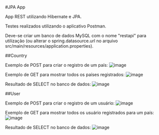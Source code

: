 #JPA App

App REST utilizando Hibernate e JPA.

Testes realizados utilizando o aplicativo Postman.

Deve-se criar um banco de dados MySQL com o nome "restapi" para utilização (ou alterar o spring.datasource.url no arquivo src/main/resources/application.properties).

##Country

Exemplo de POST para criar o registro de um país:
![image](https://user-images.githubusercontent.com/12296364/40627188-dc391978-6293-11e8-996a-f310f6b9fdae.jpg)

Exemplo de GET para mostrar todos os países registrados:
![image](https://user-images.githubusercontent.com/12296364/40627415-45cb984c-6295-11e8-9fe9-92433544b1ec.jpg)

Resultado de SELECT no banco de dados:
![image](https://user-images.githubusercontent.com/12296364/40627425-56977574-6295-11e8-86c8-cd7d3ac48123.jpg)

##User

Exemplo de POST para criar o registro de um usuário:
![image](https://user-images.githubusercontent.com/12296364/40627431-64cd52f8-6295-11e8-9652-19086b2e0b5b.jpg)

Exemplo de GET para mostrar todos os usuário registrados para um país:
![image](https://user-images.githubusercontent.com/12296364/40627442-6f7d71e2-6295-11e8-8111-881ce41371fc.jpg)

Resultado de SELECT no banco de dados:
![image](https://user-images.githubusercontent.com/12296364/40627450-78554132-6295-11e8-96c1-eda450b787fa.jpg)